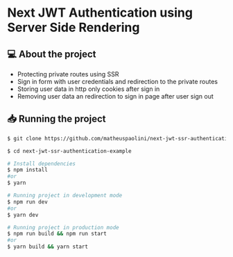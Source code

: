 # Next JWT Authentication using Server Side Rendering

## 💻 About the project

- Protecting private routes using SSR
- Sign in form with user credentials and redirection to the private routes
- Storing user data in http only cookies after sign in
- Removing user data an redirection to sign in page after user sign out

## 📥 Running the project

```bash
$ git clone https://github.com/matheuspaolini/next-jwt-ssr-authentication-example.git
```

```bash
$ cd next-jwt-ssr-authentication-example
```

```bash
# Install dependencies
$ npm install
#or
$ yarn

# Running project in development mode
$ npm run dev
#or
$ yarn dev

# Running project in production mode
$ npm run build && npm run start
#or
$ yarn build && yarn start
```
